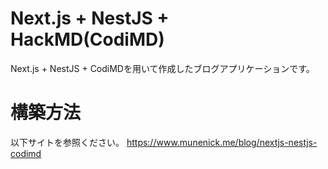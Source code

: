 # Next.js + NestJS + HackMD(CodiMD)
Next.js + NestJS + CodiMDを用いて作成したブログアプリケーションです。

# 構築方法
以下サイトを参照ください。
https://www.munenick.me/blog/nextjs-nestjs-codimd
